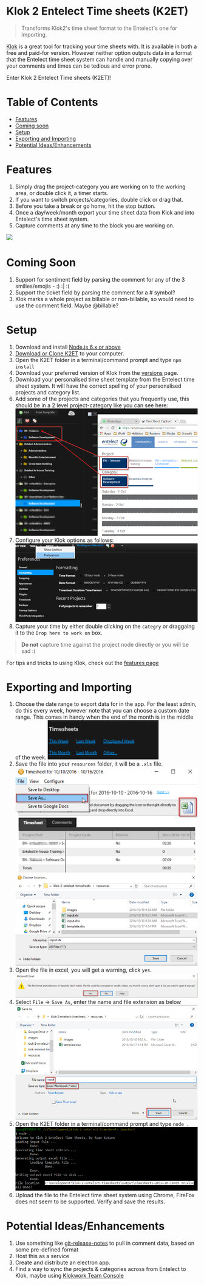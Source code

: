 # Klok 2 Entelect Time sheets (K2ET)

> Transforms Klok2's time sheet format to the Entelect's one for importing.

[Klok](http://www.getklok.com/) is a great tool for tracking your time sheets with. It is available in both a free and paid-for version. However neither option outputs data in a format that the Entelect time sheet system can handle and manually copying over your comments and times can be tedious and error prone.

Enter Klok 2 Entelect Time sheets (K2ET)!

# Table of Contents
- [Features](#features)
- [Coming soon](#coming-soon)
- [Setup](#setup)
- [Exporting and Importing](#exporting-and-importing)
- [Potential Ideas/Enhancements](#potential-ideasenhancements)

# Features
1. Simply drag the project-category you are working on to the working area, or double click it, a timer starts.
1. If you want to switch projects/categories, double click or drag that.
1. Before you take a break or go home, hit the stop button.
1. Once a day/week/month export your time sheet data from Klok and into Entelect's time sheet system.
1. Capture comments at any time to the block you are working on.

![](http://getklok.com/images/klok2/big/weekViewEdit.gif)

# Coming Soon
1. Support for sentiment field by parsing the comment for any of the 3 smilies/emojis - :) :| :(
1. Support the ticket field by parsing the comment for a # symbol?
1. Klok marks a whole project as billable or non-billable, so would need to use the comment field. Maybe @billable?

# Setup

1. Download and install [Node.js 6.x or above](https://nodejs.org/en/)
1. [Download or Clone K2ET](https://github.com/eXigentCoder/klok-2-entelect-timesheets) to your computer.
1. Open the K2ET folder in a terminal/command prompt and type `npm install`
1. Download your preferred version of Klok from the [versions](http://www.getklok.com/features.html#versions) page.
1. Download your personalised time sheet template from the Entelect time sheet system. It will have the correct spelling of your personalised projects and category list.
1. Add some of the projects and categories that you frequently use, this should be in a 2 level project-category like you can see here:
![project-category-setup](https://raw.githubusercontent.com/eXigentCoder/klok-2-entelect-timesheets/master/resources/images/project-category-setup.png)
1. Configure your Klok options as follows:
![example-config](https://raw.githubusercontent.com/eXigentCoder/klok-2-entelect-timesheets/master/resources/images/example-config.png)
1. Capture your time by either double clicking on the `categry` or draggaing it to the `Drop here to work on` box.

> **Do not** capture time against the project node directly or you will be sad :(

For tips and tricks to using Klok, check out the [features page](http://www.getklok.com/features.html)

# Exporting and Importing
1. Choose the date range to export data for in the app. For the least admin, do this every week, however note that you can choose a custom date range. This comes in handy when the end of the month is in the middle of the week.
![export-01](https://raw.githubusercontent.com/eXigentCoder/klok-2-entelect-timesheets/master/resources/images/export-01.png)
1. Save the file into your `resources` folder, it will be a `.xls` file.
![export-02](https://raw.githubusercontent.com/eXigentCoder/klok-2-entelect-timesheets/master/resources/images/export-02.png)
![export-03](https://raw.githubusercontent.com/eXigentCoder/klok-2-entelect-timesheets/master/resources/images/export-03.png)
1. Open the file in excel, you will get a warning, click `yes`.
![export-04](https://raw.githubusercontent.com/eXigentCoder/klok-2-entelect-timesheets/master/resources/images/export-04.png)
1. Select `File` -> `Save As`, enter the name and file extension as below
![export-05](https://raw.githubusercontent.com/eXigentCoder/klok-2-entelect-timesheets/master/resources/images/export-05.png)
1. Open the K2ET folder in a terminal/command prompt and type `node .`
![export-06](https://raw.githubusercontent.com/eXigentCoder/klok-2-entelect-timesheets/master/resources/images/export-06.png)
1. Upload the file to the Entelect time sheet system using Chrome, FireFox does not seem to be supported. Verify and save the results.

# Potential Ideas/Enhancements
1. Use something like [git-release-notes](https://www.npmjs.com/package/git-release-notes) to pull in comment data, based on some pre-defined format
1. Host this as a service
1. Create and distribute an electron app.
1. Find a way to sync the projects & categories across from Entelect to Klok, maybe using [Klokwork Team Console](http://getklok.com/KlokworkTeamConsole.html)